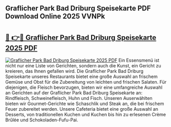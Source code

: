 ## Graflicher Park Bad Driburg Speisekarte PDF Download Online 2025 VVNPk

# <h2><a href="http://gce23a.nevu.top/?p=Graflicher+Park+Bad+Driburg+Speisekarte">🔗 👉🔴 Graflicher Park Bad Driburg Speisekarte 2025 PDF</a></h2>

[![Graflicher Park Bad Driburg Speisekarte 2025 PDF](https://i.imgur.com/dBaPXMq.png)](http://gce23a.nevu.top/?p=Graflicher+Park+Bad+Driburg+Speisekarte)
Ein Essensmenü ist nicht nur eine Liste von Gerichten, sondern auch die Kunst, ein Gericht zu kreieren, das Ihnen gefallen wird. Die Graflicher Park Bad Driburg Speisekarte unseres Restaurants bietet eine große Auswahl an frischem Gemüse und Obst für die Zubereitung von leichten und frischen Salaten. Für diejenigen, die Fleisch bevorzugen, bieten wir eine umfangreiche Auswahl an Gerichten auf der Graflicher Park Bad Driburg Speisekarte an: Rindfleisch, Schweinefleisch, Huhn und Fisch. Unseren Auserwählten bieten wir Gourmet-Gerichte wie Schaschlik und Steak an, die bei frischem Feuer zubereitet werden. Unsere Cafeteria bietet eine große Auswahl an Desserts, von traditionellen Kuchen und Kuchen bis hin zu erlesenen Crème Brûlée und Schokoladen-Fufu-Pai.
